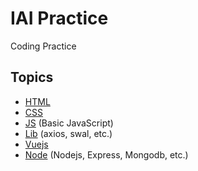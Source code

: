 # IAI Practice

Coding Practice

## Topics

- [HTML](./HTML/README.md)
- [CSS](./CSS/README.md)
- [JS](./JS/README.md) (Basic JavaScript)
- [Lib](./Lib/README.md) (axios, swal, etc.)
- [Vuejs](./Vuejs/README.md)
- [Node](./Node/README.md) (Nodejs, Express, Mongodb, etc.)
